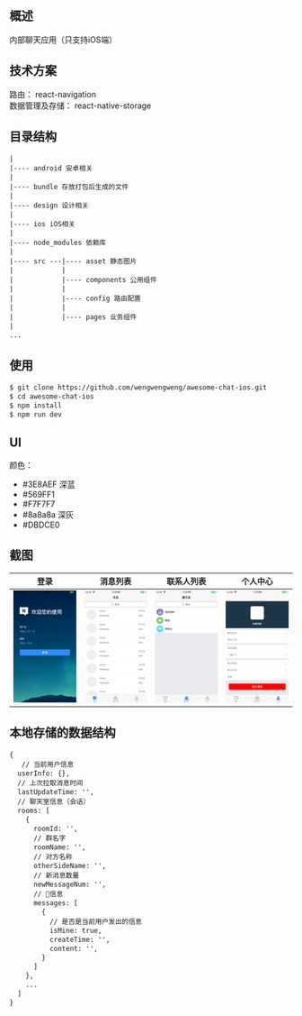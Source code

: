 ## 概述
内部聊天应用（只支持iOS端）

## 技术方案
路由： react-navigation  
数据管理及存储： react-native-storage

## 目录结构
```
|
|---- android 安卓相关
|
|---- bundle 存放打包后生成的文件
|
|---- design 设计相关
|
|---- ios iOS相关
|
|---- node_modules 依赖库
|
|---- src ---|---- asset 静态图片
|            |
|            |---- components 公用组件
|            |
|            |---- config 路由配置
|            |
|            |---- pages 业务组件
|
...
```
## 使用
```
$ git clone https://github.com/wengwengweng/awesome-chat-ios.git
$ cd awesome-chat-ios
$ npm install
$ npm run dev
```
## UI
颜色：
- #3E8AEF 深蓝
- #569FF1
- #F7F7F7
- #8a8a8a 深灰
- #DBDCE0

## 截图

| 登录 | 消息列表 | 联系人列表 | 个人中心 |
| ---- | ---- | ---- | ---- |
| ![image](img/login.png) | ![image](img/message.png) | ![image](img/friend.png) | ![image](img/user.png) |

## 本地存储的数据结构
```
{
   // 当前用户信息
  userInfo: {},
  // 上次拉取消息时间
  lastUpdateTime: '',
  // 聊天室信息（会话）
  rooms: [
    {
      roomId: '',
      // 群名字
      roomName: '',
      // 对方名称
      otherSideName: '',
      // 新消息数量
      newMessageNum: '',
      // 信息
      messages: [
        {
          // 是否是当前用户发出的信息
          isMine: true,
          createTime: '',
          content: '',
        }
      ]
    },
    ...
  ]
}
```